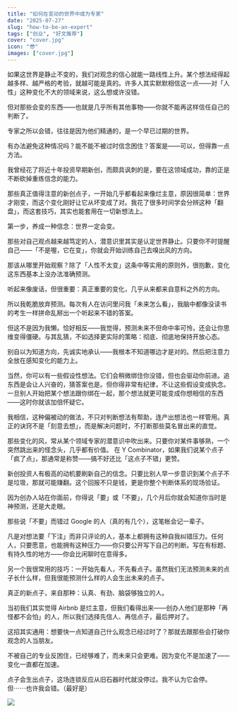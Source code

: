 ```yaml
---
title: "如何在变动的世界中成为专家"
date: "2025-07-27"
slug: "how-to-be-an-expert"
tags: ["创业", "好文推荐"]
cover: "cover.jpg"
icon: "😎"
images: ["cover.jpg"]
---
```

如果这世界是静止不变的，我们对观念的信心就能一路线性上升。某个想法经得起越多样、越严格的考验，就越可能是真的。许多人其实默默相信这一点——对「人性」这种变化不大的领域来说，这么想或许没错。



但对那些会变的东西——也就是几乎所有其他事物——你就不能再这样信任自己的判断了。



专家之所以会错，往往是因为他们精通的，是一个早已过期的世界。



有办法避免这种情况吗？能不能不被过时信念困住？答案是——可以，但得靠一点方法。



我曾经花了将近十年投资早期新创，而颇具讽刺的是，要在这领域成功，靠的正是不断砍掉重练信念的能力。



那些真正值得注意的新创点子，一开始几乎都看起来像烂主意，原因很简单：世界才刚变，而这个变化刚好让它从坏变成了对。我花了很多时间学会分辨这种「翻盘」，而这套技巧，其实也能套用在一切新想法上。



第一步，养成一种信念：世界一定会变。



那些对自己观点越来越笃定的人，潜意识里其实是认定世界静止。只要你不时提醒自己——「不是喔，它在变」，你就会开始训练自己去嗅出风的方向。



那该从哪里开始观察？除了「人性不太变」这条中等实用的原则外，很抱歉，变化这东西基本上没办法准确预测。



听起来像废话，但很重要：真正重要的变化，几乎从来都来自意料之外的方向。



所以我乾脆放弃预测。每次有人在访问里问我「未来怎么看」，我脑中都像没读书的考生一样拼命乱掰出一个听起来不错的答案。



但这不是因为我懒。恰好相反——我觉得，预测未来不但命中率可怜，还会让你思维变得僵硬。与其乱猜，不如选择更实际的策略：彻底、彻底地保持开放心态。



别自以为知道方向，先诚实地承认——我根本不知道哪边才是对的。然后把注意力全放在感知变化的能力上。



当然，你可以有一些假设性想法。它们会稍微绑住你没错，但也会驱动你前进。追东西是会让人兴奋的，猜答案也是。但你得非常有纪律，不让这些假设变成执念。
一旦别人开始把某个想法跟你绑在一起，那个想法就更可能变成你想相信的东西——这时你就该加倍怀疑它。



我相信，这种偏被动的做法，不只对判断想法有帮助，连产出想法也一样管用。真正的诀窍不是「刻意去想」，而是解决问题时，不打断那些莫名冒出来的直觉。



那些变化的风，常从某个领域专家的潜意识中吹出来。只要你对某件事够熟，一个突然跳出来的怪念头，几乎都有价值。
在 Y Combinator，如果我们说某个点子「疯了点」，那通常是称赞——搞不好还比「这点子不错」更赞。



新创投资人有极高的动机要刷新自己的信念。只要比别人早一步意识到某个点子不是垃圾，那就可能赚翻。这个回报不只是钱，更是你整个判断体系的现场验证。



因为创办人站在你面前，你得说「要」或「不要」，几个月后你就会知道你当时是神预测，还是大走眼。



那些说「不要」而错过 Google 的人（真的有几个），这笔帐会记一辈子。



凡是对想法要「下注」而非只评论的人，基本上都拥有这种自我纠错压力。任何人，只要愿意，也能拥有这种压力——你只要公开写下自己的判断。写在有标题、有持久性的地方——你会比闲聊时在意得多。



另一个我很常用的技巧：一开始先看人，不先看点子。虽然我们无法预测未来的点子长什么样，但我很能预测什么样的人会生出未来的点子。



真正的新点子，来自那种：认真、有劲、脑袋够独立的人。



当初我们其实觉得 Airbnb 是烂主意，但我们看得出来——创办人他们是那种「再怪都不会怕」的人，所以我们选择先信人、再信点子，最后押对了。



这招其实通用：想要快一点知道自己什么观念已经过时了？那就去跟那些会打破你观念的人当朋友。



不被自己的专业反困住，已经够难了，而未来只会更难。因为变化不是加速了——变化一直都在加速。



点子会生出点子，这场连锁反应从旧石器时代就没停过。我不认为它会停。
但⋯⋯也许我会错。（最好是）




![](https://prod-files-secure.s3.us-west-2.amazonaws.com/112d0858-5090-4d34-a606-b75eb8d65fd2/46476355-9cf3-4e99-9b7a-3531bc426380/1000202064.png?X-Amz-Algorithm=AWS4-HMAC-SHA256&X-Amz-Content-Sha256=UNSIGNED-PAYLOAD&X-Amz-Credential=ASIAZI2LB466V2GTIKPH%2F20251015%2Fus-west-2%2Fs3%2Faws4_request&X-Amz-Date=20251015T044723Z&X-Amz-Expires=3600&X-Amz-Security-Token=IQoJb3JpZ2luX2VjEMP%2F%2F%2F%2F%2F%2F%2F%2F%2F%2FwEaCXVzLXdlc3QtMiJHMEUCIDmN4Bm3qzjdEEnt9A2pfYtfVfN%2FjIou5BEuj7j3VEDHAiEAtvFc4Qvt4Z0TxIvnZsjaFXTGPtqJRqvFTx4ReZkY5swq%2FwMIaxAAGgw2Mzc0MjMxODM4MDUiDE4RvT7vVWT26D3w4SrcA3mOMekIW4crrUfXdGTC%2BawmSKwK6QJ%2FQzOZK9tZkTuncqnkE5b3kBirDqv%2BBRpNr4TPjpqIzV1Y5SYYfM3m0dBZTy0k%2B%2FzOPCdsji5mybMt7mvzf1PL27yVPtHe7vkxJGlBAuSEY%2BOf1j1WaakJnlcXf3CmJfjn488GKNY9c7o1bH47jIZuqXssGCk%2BIdCjp8mFqr0XHcGdMtZq4q1kM6tdCqMOPxQq4sQk4U4t%2Br4FklmlDTOD69jvnZcVCw%2F%2BiN03s7AHR22wB6S3sB%2FZi5jNU6TWlRZZedVeqzK3Q%2BvwVbxfp1iHpZeoare3EIorpLMGEQwv0GMVw7nIZ3bYLSO8j%2BvDrpbmSJJBDZkFaVkSwp6kJ6gdB7zhO05csjL49B4npb1oLhLdPPrHcBYfcaY5JjoT0UT9xAalmvZiK0hGBIhmyVSNI0n1nBVJ2t4qrCFeKhUi0318dZ9cbAwFSbelBmmcp7LqIdDWiM340OigeiWu5qfS1GiCL%2FSo8Gto9xMc%2BWcP69gtpfQizAROzQ0pCndKA0If6FJvGsH9K0eO8z6FUclFyh%2BX%2Bo3nI4Hf%2FPDYqHKBb34%2FVGef7rcxveTWSsnB5onH52RBcYT6jzRIaXOiSucmDCiPsO21MKOJvMcGOqUBL%2FzQIHMbFWauiZoLQ0DDjrhKpbUgZi1NuZuFqMcB%2FMhZxlAcLanlWlc07TB5JMiNWFQ307tcVh4MwYTgfF3fB3zjQX%2BYNl2E3m3FhG2E3JftMinFPBughjXxB%2BJ4X0%2B6rpTb6H9MvZMMWPEBmjMWmNv8gqsUOIgpBeel7B7uqtIpv3qxL%2B9xiHMRt7yKFhhGukBCaBZN2bDnwJQiR7D3hm9FI1Yq&X-Amz-Signature=b8457f0068eb64e015dfcca5e57260a33e6d356d0e1eccd57519018517f3fe33&X-Amz-SignedHeaders=host&x-amz-checksum-mode=ENABLED&x-id=GetObject)

